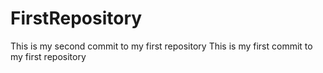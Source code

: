 # FirstRepository

This is my second commit to my first repository
This is my first commit to my first repository